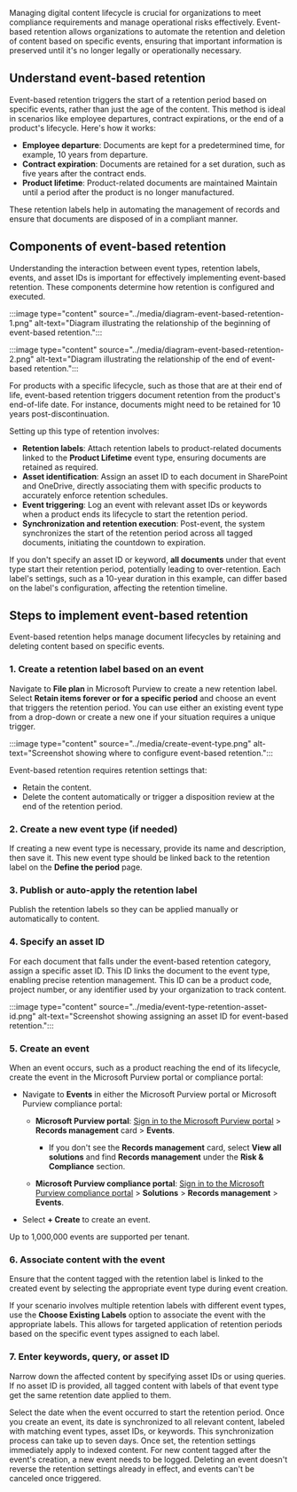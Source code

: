 Managing digital content lifecycle is crucial for organizations to meet compliance requirements and manage operational risks effectively. Event-based retention allows organizations to automate the retention and deletion of content based on specific events, ensuring that important information is preserved until it's no longer legally or operationally necessary.

## Understand event-based retention

Event-based retention triggers the start of a retention period based on specific events, rather than just the age of the content. This method is ideal in scenarios like employee departures, contract expirations, or the end of a product's lifecycle. Here's how it works:

- **Employee departure**: Documents are kept for a predetermined time, for example, 10 years from departure.
- **Contract expiration**: Documents are retained for a set duration, such as five years after the contract ends.
- **Product lifetime**: Product-related documents are maintained Maintain until a period after the product is no longer manufactured.

These retention labels help in automating the management of records and ensure that documents are disposed of in a compliant manner.

## Components of event-based retention

Understanding the interaction between event types, retention labels, events, and asset IDs is important for effectively implementing event-based retention. These components determine how retention is configured and executed.

   :::image type="content" source="../media/diagram-event-based-retention-1.png" alt-text="Diagram illustrating the relationship of the beginning of event-based retention.":::

   :::image type="content" source="../media/diagram-event-based-retention-2.png" alt-text="Diagram illustrating the relationship of the end of event-based retention.":::

For products with a specific lifecycle, such as those that are at their end of life, event-based retention triggers document retention from the product's end-of-life date. For instance, documents might need to be retained for 10 years post-discontinuation.

Setting up this type of retention involves:

- **Retention labels**: Attach retention labels to product-related documents linked to the **Product Lifetime** event type, ensuring documents are retained as required.
- **Asset identification**: Assign an asset ID to each document in SharePoint and OneDrive, directly associating them with specific products to accurately enforce retention schedules.
- **Event triggering**: Log an event with relevant asset IDs or keywords when a product ends its lifecycle to start the retention period.
- **Synchronization and retention execution**: Post-event, the system synchronizes the start of the retention period across all tagged documents, initiating the countdown to expiration.

If you don't specify an asset ID or keyword, **all documents** under that event type start their retention period, potentially leading to over-retention. Each label's settings, such as a 10-year duration in this example, can differ based on the label's configuration, affecting the retention timeline.

## Steps to implement event-based retention

Event-based retention helps manage document lifecycles by retaining and deleting content based on specific events.

### 1. Create a retention label based on an event

Navigate to **File plan** in Microsoft Purview to create a new retention label. Select **Retain items forever or for a specific period** and choose an event that triggers the retention period. You can use either an existing event type from a drop-down or create a new one if your situation requires a unique trigger.

   :::image type="content" source="../media/create-event-type.png" alt-text="Screenshot showing where to configure event-based retention.":::

Event-based retention requires retention settings that:

- Retain the content.
- Delete the content automatically or trigger a disposition review at the end of the retention period.

### 2. Create a new event type (if needed)

If creating a new event type is necessary, provide its name and description, then save it. This new event type should be linked back to the retention label on the **Define the period** page.

### 3. Publish or auto-apply the retention label

Publish the retention labels so they can be applied manually or automatically to content.

### 4. Specify an asset ID

For each document that falls under the event-based retention category, assign a specific asset ID. This ID links the document to the event type, enabling precise retention management. This ID can be a product code, project number, or any identifier used by your organization to track content.

   :::image type="content" source="../media/event-type-retention-asset-id.png" alt-text="Screenshot showing assigning an asset ID for event-based retention.":::

### 5. Create an event

When an event occurs, such as a product reaching the end of its lifecycle, create the event in the Microsoft Purview portal or compliance portal:

- Navigate to **Events** in either the Microsoft Purview portal or Microsoft Purview compliance portal:
  
  - **Microsoft Purview portal**: [Sign in to the Microsoft Purview portal](https://purview.microsoft.com/?azure-portal=true) > **Records management** card > **Events**.

    - If you don't see the **Records management** card, select **View all solutions** and find **Records management** under the **Risk & Compliance** section.
  
  - **Microsoft Purview compliance portal**: [Sign in to the Microsoft Purview compliance portal](https://compliance.microsoft.com/?azure-portal=true) > **Solutions** > **Records management** > **Events**.

- Select **+ Create** to create an event.

Up to 1,000,000 events are supported per tenant.

### 6. Associate content with the event

Ensure that the content tagged with the retention label is linked to the created event by selecting the appropriate event type during event creation.

If your scenario involves multiple retention labels with different event types, use the **Choose Existing Labels** option to associate the event with the appropriate labels. This allows for targeted application of retention periods based on the specific event types assigned to each label.

### 7. Enter keywords, query, or asset ID

Narrow down the affected content by specifying asset IDs or using queries. If no asset ID is provided, all tagged content with labels of that event type get the same retention date applied to them.

Select the date when the event occurred to start the retention period. Once you create an event, its date is synchronized to all relevant content, labeled with matching event types, asset IDs, or keywords. This synchronization process can take up to seven days. Once set, the retention settings immediately apply to indexed content. For new content tagged after the event's creation, a new event needs to be logged. Deleting an event doesn't reverse the retention settings already in effect, and events can't be canceled once triggered.
